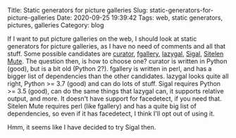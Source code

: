 Title: Static generators for picture galleries
Slug: static-generators-for-picture-galleries
Date: 2020-09-25 19:39:42
Tags: web, static generators, pictures, galleries
Category: blog

If I want to put picture galleries on the web, I should look at static generators for picture galleries, as I have no need of comments and all that stuff.
Some possible candidates are [curator](http://curator.sourceforge.net/local/), [fgallery](https://www.thregr.org/~wavexx/software/fgallery/), 
[lazygal](https://sml.zincube.net/~niol/repositories.git/lazygal/about/), [Sigal](http://sigal.saimon.org/en/latest/), [Sitelen Mute](https://github.com/kensanata/sitelen-mute).
The question then, is how to choose one? curator is written in Python (good), but is a bit old (Python 2?). fgallery is written in perl, and has a bigger list of dependencies than
the other candidates. lazygal looks quite all right, Python >= 3.7 (good) and can do lots of stuff. Sigal requires Python >= 3.5 (good), can do the same things that lazygal can, it 
supports relative output, and more. It doesn't have support for facedetect, if you need that. Sitelen Mute requires perl (like fgallery) and has a quite big list of dependencies, 
so even if it has facedetect, I think I'll opt out of using it.

Hmm, it seems like I have decided to try Sigal then.